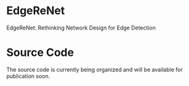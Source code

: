 # EdgeReNet
EdgeReNet: Rethinking Network Design for Edge Detection

# Source Code
The source code is currently being organized and will be available for publication soon.

